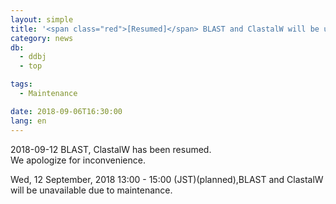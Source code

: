 ```yaml
---
layout: simple
title: '<span class="red">[Resumed]</span> BLAST and ClastalW will be unavailable（12 Sep, 13:00 - 15:00）'
category: news
db:
  - ddbj
  - top

tags:
  - Maintenance

date: 2018-09-06T16:30:00
lang: en
---
```


<p><span class="red">2018-09-12 BLAST, ClastalW has been resumed.<br>We apologize for inconvenience.</span></p>

<p>Wed, 12 September, 2018 13:00 - 15:00 (JST)(planned),BLAST and ClastalW will be unavailable due to maintenance.</p>

